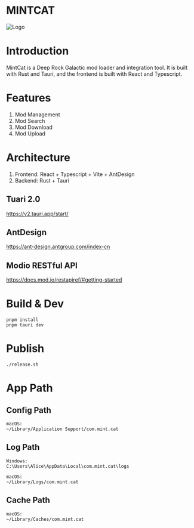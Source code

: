 # MINTCAT
![Logo](.public/icon.ico)

# Introduction
MintCat is a Deep Rock Galactic mod loader and integration tool. It is built with Rust and Tauri, and the frontend is built with React and Typescript.


# Features
1. Mod Management
2. Mod Search
3. Mod Download
4. Mod Upload


# Architecture
1. Frontend: React + Typescript + Vite + AntDesign
2. Backend: Rust + Tauri 


## Tuari 2.0
https://v2.tauri.app/start/


## AntDesign
https://ant-design.antgroup.com/index-cn


## Modio RESTful API
https://docs.mod.io/restapiref/#getting-started


# Build & Dev

```
pnpm install 
pnpm tauri dev
```

# Publish

```shell
./release.sh
```


# App Path

## Config Path
```
macOS:
~/Library/Application Support/com.mint.cat
```

## Log Path
```
Windows: 
C:\Users\Alice\AppData\Local\com.mint.cat\logs

macOS:
~/Library/Logs/com.mint.cat
```

## Cache Path
```
macOS:
~/Library/Caches/com.mint.cat
```